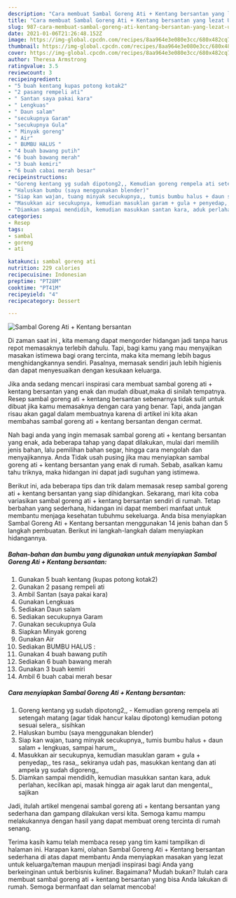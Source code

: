 ```yaml
---
description: "Cara membuat Sambal Goreng Ati + Kentang bersantan yang lezat Untuk Jualan"
title: "Cara membuat Sambal Goreng Ati + Kentang bersantan yang lezat Untuk Jualan"
slug: 987-cara-membuat-sambal-goreng-ati-kentang-bersantan-yang-lezat-untuk-jualan
date: 2021-01-06T21:26:48.152Z
image: https://img-global.cpcdn.com/recipes/8aa964e3e080e3cc/680x482cq70/sambal-goreng-ati-kentang-bersantan-foto-resep-utama.jpg
thumbnail: https://img-global.cpcdn.com/recipes/8aa964e3e080e3cc/680x482cq70/sambal-goreng-ati-kentang-bersantan-foto-resep-utama.jpg
cover: https://img-global.cpcdn.com/recipes/8aa964e3e080e3cc/680x482cq70/sambal-goreng-ati-kentang-bersantan-foto-resep-utama.jpg
author: Theresa Armstrong
ratingvalue: 3.5
reviewcount: 3
recipeingredient:
- "5 buah kentang kupas potong kotak2"
- "2 pasang rempeli ati"
- " Santan saya pakai kara"
- " Lengkuas"
- " Daun salam"
- "secukupnya Garam"
- "secukupnya Gula"
- " Minyak goreng"
- " Air"
- " BUMBU HALUS "
- "4 buah bawang putih"
- "6 buah bawang merah"
- "3 buah kemiri"
- "6 buah cabai merah besar"
recipeinstructions:
- "Goreng kentang yg sudah dipotong2,, Kemudian goreng rempela ati setengah matang (agar tidak hancur kalau dipotong) kemudian potong sesuai selera,, sisihkan"
- "Haluskan bumbu (saya menggunakan blender)"
- "Siap kan wajan, tuang minyak secukupnya,, tumis bumbu halus + daun salam + lengkuas, sampai harum,,"
- "Masukkan air secukupnya, kemudian masuklan garam + gula + penyedap,, tes rasa,, sekiranya udah pas, masukkan kentang dan ati ampela yg sudah digoreng,,"
- "Diamkan sampai mendidih, kemudian masukkan santan kara, aduk perlahan, kecilkan api, masak hingga air agak larut dan mengental,, sajikan"
categories:
- Resep
tags:
- sambal
- goreng
- ati

katakunci: sambal goreng ati 
nutrition: 229 calories
recipecuisine: Indonesian
preptime: "PT28M"
cooktime: "PT41M"
recipeyield: "4"
recipecategory: Dessert

---
```



![Sambal Goreng Ati + Kentang bersantan](https://img-global.cpcdn.com/recipes/8aa964e3e080e3cc/680x482cq70/sambal-goreng-ati-kentang-bersantan-foto-resep-utama.jpg)

Di zaman  saat ini , kita memang dapat mengorder hidangan jadi tanpa harus repot memasaknya terlebih dahulu. Tapi, bagi kamu yang mau menyajikan masakan istimewa bagi orang tercinta, maka kita memang lebih bagus menghidangkannya sendiri. Pasalnya, memasak sendiri jauh lebih higienis dan dapat menyesuaikan dengan kesukaan keluarga.

Jika anda sedang mencari inspirasi cara membuat sambal goreng ati + kentang bersantan yang enak dan mudah dibuat,maka di sinilah tempatnya. Resep sambal goreng ati + kentang bersantan  sebenarnya tidak sulit untuk dibuat jika kamu memasaknya dengan cara yang benar. Tapi, anda jangan risau akan gagal dalam membuatnya 
karena di artikel ini kita akan membahas sambal goreng ati + kentang bersantan dengan cermat.  



Nah bagi anda yang ingin memasak sambal goreng ati + kentang bersantan yang enak, ada beberapa tahap yang dapat dilakukan, mulai dari memilih jenis bahan, lalu pemilihan bahan segar, hingga cara mengolah dan menyajikannya. Anda Tidak usah pusing jika mau menyiapkan sambal goreng ati + kentang bersantan yang enak di rumah. Sebab, asalkan kamu  tahu triknya, maka hidangan ini dapat jadi suguhan yang istimewa.

Berikut ini, ada beberapa tips dan trik dalam memasak resep sambal goreng ati + kentang bersantan yang siap dihidangkan. Sekarang, mari kita coba variasikan sambal goreng ati + kentang bersantan sendiri di rumah. Tetap berbahan yang sederhana, hidangan ini dapat memberi manfaat untuk membantu menjaga kesehatan tubuhmu sekeluarga. Anda bisa menyiapkan Sambal Goreng Ati + Kentang bersantan menggunakan 14 jenis bahan dan 5 langkah pembuatan. Berikut ini langkah-langkah dalam menyiapkan hidangannya.

<!--inarticleads1-->

##### Bahan-bahan dan bumbu yang digunakan untuk menyiapkan Sambal Goreng Ati + Kentang bersantan:

1. Gunakan 5 buah kentang (kupas potong kotak2)
1. Gunakan 2 pasang rempeli ati
1. Ambil  Santan (saya pakai kara)
1. Gunakan  Lengkuas
1. Sediakan  Daun salam
1. Sediakan secukupnya Garam
1. Gunakan secukupnya Gula
1. Siapkan  Minyak goreng
1. Gunakan  Air
1. Sediakan  BUMBU HALUS :
1. Gunakan 4 buah bawang putih
1. Sediakan 6 buah bawang merah
1. Gunakan 3 buah kemiri
1. Ambil 6 buah cabai merah besar




<!--inarticleads2-->

##### Cara menyiapkan Sambal Goreng Ati + Kentang bersantan:

1. Goreng kentang yg sudah dipotong2,, - Kemudian goreng rempela ati setengah matang (agar tidak hancur kalau dipotong) kemudian potong sesuai selera,, sisihkan
1. Haluskan bumbu (saya menggunakan blender)
1. Siap kan wajan, tuang minyak secukupnya,, tumis bumbu halus + daun salam + lengkuas, sampai harum,,
1. Masukkan air secukupnya, kemudian masuklan garam + gula + penyedap,, tes rasa,, sekiranya udah pas, masukkan kentang dan ati ampela yg sudah digoreng,,
1. Diamkan sampai mendidih, kemudian masukkan santan kara, aduk perlahan, kecilkan api, masak hingga air agak larut dan mengental,, sajikan




Jadi, itulah artikel mengenai  sambal goreng ati + kentang bersantan  yang sederhana dan gampang dilakukan versi kita. Semoga kamu mampu melakukannya dengan hasil yang dapat membuat oreng tercinta di rumah senang. 

Terima kasih kamu telah membaca resep yang tim kami tampilkan di halaman ini. Harapan kami, olahan  Sambal Goreng Ati + Kentang bersantan sederhana di atas dapat membantu Anda menyiapkan masakan yang lezat untuk keluarga/teman maupun menjadi inspirasi bagi Anda yang berkeinginan untuk berbisnis kuliner. Bagaimana? Mudah bukan? Itulah cara membuat sambal goreng ati + kentang bersantan yang bisa Anda lakukan di rumah. Semoga bermanfaat dan selamat mencoba!

